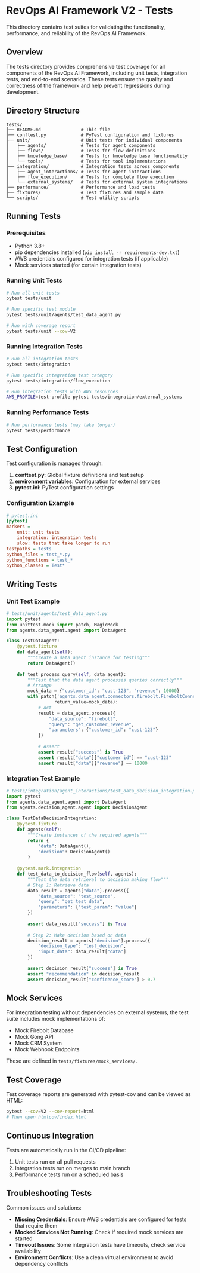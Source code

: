# RevOps AI Framework V2 - Tests

This directory contains test suites for validating the functionality, performance, and reliability of the RevOps AI Framework.

## Overview

The tests directory provides comprehensive test coverage for all components of the RevOps AI Framework, including unit tests, integration tests, and end-to-end scenarios. These tests ensure the quality and correctness of the framework and help prevent regressions during development.

## Directory Structure

```
tests/
├── README.md               # This file
├── conftest.py             # PyTest configuration and fixtures
├── unit/                   # Unit tests for individual components
│   ├── agents/             # Tests for agent components
│   ├── flows/              # Tests for flow definitions
│   ├── knowledge_base/     # Tests for knowledge base functionality
│   └── tools/              # Tests for tool implementations
├── integration/            # Integration tests across components
│   ├── agent_interactions/ # Tests for agent interactions
│   ├── flow_execution/     # Tests for complete flow execution
│   └── external_systems/   # Tests for external system integrations
├── performance/            # Performance and load tests
├── fixtures/               # Test fixtures and sample data
└── scripts/                # Test utility scripts
```

## Running Tests

### Prerequisites

- Python 3.8+
- pip dependencies installed (`pip install -r requirements-dev.txt`)
- AWS credentials configured for integration tests (if applicable)
- Mock services started (for certain integration tests)

### Running Unit Tests

```bash
# Run all unit tests
pytest tests/unit

# Run specific test module
pytest tests/unit/agents/test_data_agent.py

# Run with coverage report
pytest tests/unit --cov=V2
```

### Running Integration Tests

```bash
# Run all integration tests
pytest tests/integration

# Run specific integration test category
pytest tests/integration/flow_execution

# Run integration tests with AWS resources
AWS_PROFILE=test-profile pytest tests/integration/external_systems
```

### Running Performance Tests

```bash
# Run performance tests (may take longer)
pytest tests/performance
```

## Test Configuration

Test configuration is managed through:

1. **conftest.py**: Global fixture definitions and test setup
2. **environment variables**: Configuration for external services
3. **pytest.ini**: PyTest configuration settings

### Configuration Example

```ini
# pytest.ini
[pytest]
markers =
    unit: unit tests
    integration: integration tests
    slow: tests that take longer to run
testpaths = tests
python_files = test_*.py
python_functions = test_*
python_classes = Test*
```

## Writing Tests

### Unit Test Example

```python
# tests/unit/agents/test_data_agent.py
import pytest
from unittest.mock import patch, MagicMock
from agents.data_agent.agent import DataAgent

class TestDataAgent:
    @pytest.fixture
    def data_agent(self):
        """Create a data agent instance for testing"""
        return DataAgent()
    
    def test_process_query(self, data_agent):
        """Test that the data agent processes queries correctly"""
        # Arrange
        mock_data = {"customer_id": "cust-123", "revenue": 10000}
        with patch('agents.data_agent.connectors.firebolt.FireboltConnector.execute_query',
                  return_value=mock_data):
            # Act
            result = data_agent.process({
                "data_source": "firebolt",
                "query": "get_customer_revenue",
                "parameters": {"customer_id": "cust-123"}
            })
            
            # Assert
            assert result["success"] is True
            assert result["data"]["customer_id"] == "cust-123"
            assert result["data"]["revenue"] == 10000
```

### Integration Test Example

```python
# tests/integration/agent_interactions/test_data_decision_integration.py
import pytest
from agents.data_agent.agent import DataAgent
from agents.decision_agent.agent import DecisionAgent

class TestDataDecisionIntegration:
    @pytest.fixture
    def agents(self):
        """Create instances of the required agents"""
        return {
            "data": DataAgent(),
            "decision": DecisionAgent()
        }
    
    @pytest.mark.integration
    def test_data_to_decision_flow(self, agents):
        """Test the data retrieval to decision making flow"""
        # Step 1: Retrieve data
        data_result = agents["data"].process({
            "data_source": "test_source",
            "query": "get_test_data",
            "parameters": {"test_param": "value"}
        })
        
        assert data_result["success"] is True
        
        # Step 2: Make decision based on data
        decision_result = agents["decision"].process({
            "decision_type": "test_decision",
            "input_data": data_result["data"]
        })
        
        assert decision_result["success"] is True
        assert "recommendation" in decision_result
        assert decision_result["confidence_score"] > 0.7
```

## Mock Services

For integration testing without dependencies on external systems, the test suite includes mock implementations of:

- Mock Firebolt Database
- Mock Gong API
- Mock CRM System
- Mock Webhook Endpoints

These are defined in `tests/fixtures/mock_services/`.

## Test Coverage

Test coverage reports are generated with pytest-cov and can be viewed as HTML:

```bash
pytest --cov=V2 --cov-report=html
# Then open htmlcov/index.html
```

## Continuous Integration

Tests are automatically run in the CI/CD pipeline:

1. Unit tests run on all pull requests
2. Integration tests run on merges to main branch
3. Performance tests run on a scheduled basis

## Troubleshooting Tests

Common issues and solutions:

- **Missing Credentials**: Ensure AWS credentials are configured for tests that require them
- **Mocked Services Not Running**: Check if required mock services are started
- **Timeout Issues**: Some integration tests have timeouts, check service availability
- **Environment Conflicts**: Use a clean virtual environment to avoid dependency conflicts
